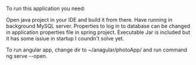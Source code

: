 To run this application you need:

Open java project in your IDE and build it from there.
Have running in background MySQL server. Properties to log in to database can be changed in application properties file in spring project.
Executable Jar is included but it has some issiue in startup I coundn't solve yet.

To run angular app, change dir to ~/anagular/photoApp/ and run command ng serve --open.
